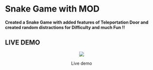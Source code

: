 
# Snake Game with MOD

<strong>Created a Snake Game with added features of Teleportation Door and 
created random distractions for  Difficulty and much Fun !!</strong>


## LIVE DEMO
<div align="center">
<img src="snake_game.gif">
<p>Live demo</p>
</div>

